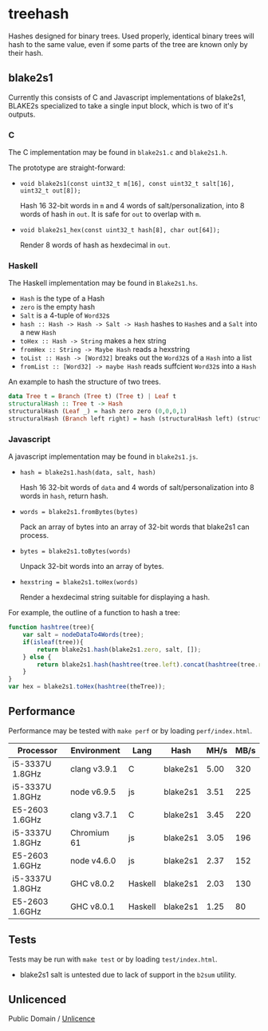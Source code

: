 # treehash

Hashes designed for binary trees.
Used properly, identical binary trees will hash to the same value,
even if some parts of the tree are known only by their hash.

## blake2s1

Currently this consists of C and Javascript implementations of blake2s1,
BLAKE2s specialized to take a single input block, which is two of it's outputs.

### C

The C implementation may be found in `blake2s1.c` and `blake2s1.h`.

The prototype are straight-forward:

* `void blake2s1(const uint32_t m[16], const uint32_t salt[16], uint32_t out[8]);`

  Hash 16 32-bit words in `m` and 4 words of salt/personalization, into 8 words of hash in `out`.
  It is safe for `out` to overlap with `m`.

* `void blake2s1_hex(const uint32_t hash[8], char out[64]);`

  Render 8 words of hash as hexdecimal in `out`.

### Haskell

The Haskell implementation may be found in `Blake2s1.hs`.

* `Hash` is the type of a Hash
* `zero` is the empty hash
* `Salt` is a 4-tuple of `Word32`s
* `hash :: Hash -> Hash -> Salt -> Hash` hashes to `Hash`es and a `Salt` into a new `Hash`
* `toHex :: Hash -> String` makes a hex string
* `fromHex :: String -> Maybe Hash` reads a hexstring
* `toList :: Hash -> [Word32]` breaks out the `Word32`s of a `Hash` into a list
* `fromList :: [Word32] -> maybe Hash` reads suffcient `Word32`s into a `Hash`

An example to hash the structure of two trees.

```haskell
data Tree t = Branch (Tree t) (Tree t) | Leaf t
structuralHash :: Tree t -> Hash
structuralHash (Leaf _) = hash zero zero (0,0,0,1)
structuralHash (Branch left right) = hash (structuralHash left) (structuralHash right) (0,0,0,0)
```

### Javascript

A javascript implementation may be found in `blake2s1.js`.

* `hash = blake2s1.hash(data, salt, hash)`

  Hash 16 32-bit words of `data` and 4 words of salt/personalization into 8 words in `hash`, return hash.

* `words = blake2s1.fromBytes(bytes)`

  Pack an array of bytes into an array of 32-bit words that blake2s1 can process.

* `bytes = blake2s1.toBytes(words)`

  Unpack 32-bit words into an array of bytes.

* `hexstring = blake2s1.toHex(words)`

  Render a hexdecimal string suitable for displaying a hash.

For example, the outline of a function to hash a tree:

```js
function hashtree(tree){
	var salt = nodeDataTo4Words(tree);
	if(isleaf(tree)){
		return blake2s1.hash(blake2s1.zero, salt, []);
	} else {
		return blake2s1.hash(hashtree(tree.left).concat(hashtree(tree.right)), salt, []);
	}
}
var hex = blake2s1.toHex(hashtree(theTree));
```

## Performance

Performance may be tested with `make perf` or by loading `perf/index.html`.

|    Processor    | Environment  | Lang    |   Hash   | MH/s | MB/s |
| --------------- | ------------ | ------- | -------- | ---- | ---- |
| i5-3337U 1.8GHz | clang v3.9.1 | C       | blake2s1 | 5.00 | 320  |
| i5-3337U 1.8GHz | node v6.9.5  | js      | blake2s1 | 3.51 | 225  |
| E5-2603 1.6GHz  | clang v3.7.1 | C       | blake2s1 | 3.45 | 220  |
| i5-3337U 1.8GHz | Chromium 61  | js      | blake2s1 | 3.05 | 196  |
| E5-2603 1.6GHz  | node v4.6.0  | js      | blake2s1 | 2.37 | 152  |
| i5-3337U 1.8GHz | GHC v8.0.2   | Haskell | blake2s1 | 2.03 | 130  |
| E5-2603 1.6GHz  | GHC v8.0.1   | Haskell | blake2s1 | 1.25 |  80  |

## Tests

Tests may be run with `make test` or by loading `test/index.html`.

* blake2s1 salt is untested due to lack of support in the `b2sum` utility.

## Unlicenced

Public Domain / [Unlicence](https://unlicence.org/)

